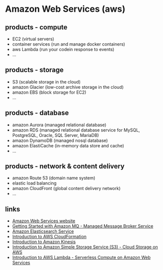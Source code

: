 # Amazon Web Services (aws)

## products - compute
* EC2 (virtual servers)
* container services (run and manage docker containers)
* aws Lambda (run your codein response to events)
* ...

## products - storage
* S3 (scalable storage in the cloud)
* amazon Glacier (low-cost archive storage in the cloud)
* amazon EBS (block storage for EC2)
* ...

## products - database
* amazon Aurora (managed relational database)
* amazon RDS (managed relational database service for MySQL, PostgreSQL, Oracle, SQL Server, MariaDB)
* amazon DynamoDB (managed nosql database)
* amazon ElastiCache (in-memory data store and cache)
* ...

## products - network & content delivery
* amazon Route 53 (domain name system)
* elastic load balancing
* amazon CloudFront (global content delivery network)
* ...

## links
* [Amazon Web Services website](https://aws.amazon.com/)
* [Getting Started with Amazon MQ - Managed Message Broker Service](https://youtu.be/iDT1zFpy1kE)
* [Amazon Elasticsearch Service](https://youtu.be/WuonfW-zQJ8)
* [Introduction to AWS CloudFormation](https://youtu.be/Omppm_YUG2g)
* [Introduction to Amazon Kinesis](https://youtu.be/MbEfiX4sMXc)
* [Introduction to Amazon Simple Storage Service (S3) - Cloud Storage on AWS](https://youtu.be/77lMCiiMilo)
* [Introduction to AWS Lambda - Serverless Compute on Amazon Web Services](https://youtu.be/eOBq__h4OJ4)


